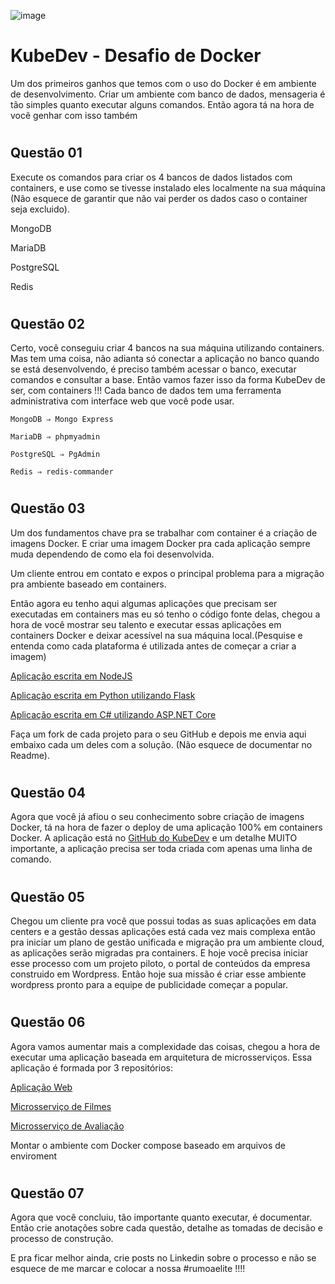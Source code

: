 ![image](.img/kubdev.png)

# KubeDev - Desafio de Docker


Um dos primeiros ganhos que temos com o uso do Docker é em ambiente de
desenvolvimento. Criar um ambiente com banco de dados, mensageria é tão simples
quanto executar alguns comandos. Então agora tá na hora de você genhar com isso
também

#

## Questão 01


Execute os comandos para criar os 4 bancos de dados listados com containers, e use
como se tivesse instalado eles localmente na sua máquina (Não esquece de garantir
que não vai perder os dados caso o container seja excluido).

MongoDB

MariaDB

PostgreSQL

Redis

#

## Questão 02

Certo, você conseguiu criar 4 bancos na sua máquina utilizando containers. Mas tem
uma coisa, não adianta só conectar a aplicação no banco quando se está
desenvolvendo, é preciso também acessar o banco, executar comandos e consultar a
base. Então vamos fazer isso da forma KubeDev de ser, com containers !!! Cada banco
de dados tem uma ferramenta administrativa com interface web que você pode usar.

    MongoDB ⇒ Mongo Express

    MariaDB ⇒ phpmyadmin

    PostgreSQL ⇒ PgAdmin

    Redis ⇒ redis-commander

#

## Questão 03

Um dos fundamentos chave pra se trabalhar com container é a criação de imagens
Docker. E criar uma imagem Docker pra cada aplicação sempre muda dependendo de 
como ela foi desenvolvida. 

Um cliente entrou em contato e expos o principal problema para a migração pra 
ambiente baseado em containers.

Então agora eu tenho aqui algumas aplicações que precisam ser executadas em
containers mas eu só tenho o código fonte delas, chegou a hora de você mostrar seu
talento e executar essas aplicações em containers Docker e deixar acessível na sua
máquina local.(Pesquise e entenda como cada plataforma é utilizada antes de começar
a criar a imagem)

[Aplicação escrita em NodeJS](https://github.com/KubeDev/conversao-temperatura)

[Aplicação escrita em Python utilizando Flask](https://github.com/KubeDev/conversao-distancia)

[Aplicação escrita em C# utilizando ASP.NET Core](https://github.com/KubeDev/conversao-peso)

Faça um fork de cada projeto para o seu GitHub e depois me envia aqui embaixo cada
um deles com a solução. (Não esquece de documentar no Readme).

# 

## Questão 04

Agora que você já afiou o seu conhecimento sobre criação de imagens Docker, tá na
hora de fazer o deploy de uma aplicação 100% em containers Docker. A aplicação está
no [GitHub do KubeDev](https://github.com/KubeDev/rotten-potatoes) e um detalhe MUITO importante, a aplicação precisa ser toda
criada com apenas uma linha de comando.

#

## Questão 05

Chegou um cliente pra você que possui todas as suas aplicações em data centers e a
gestão dessas aplicações está cada vez mais complexa então pra iniciar um plano de
gestão unificada e migração pra um ambiente cloud, as aplicações serão migradas pra
containers. E hoje você precisa iniciar esse processo com um projeto piloto, o portal de
conteúdos da empresa construido em Wordpress. Então hoje sua missão é criar esse
ambiente wordpress pronto para a equipe de publicidade começar a popular.

#

## Questão 06

Agora vamos aumentar mais a complexidade das coisas, chegou a hora de executar
uma aplicação baseada em arquitetura de microsserviços.
Essa aplicação é formada por 3 repositórios:


[Aplicação Web](https://github.com/KubeDev/rotten-potatoes-ms)

[Microsserviço de Filmes](https://github.com/KubeDev/movie)

[Microsserviço de Avaliação](https://github.com/KubeDev/review)

Montar o ambiente com Docker compose baseado em arquivos de enviroment

#

## Questão 07

Agora que você concluiu, tão importante quanto executar, é documentar. Então crie
anotações sobre cada questão, detalhe as tomadas de decisão e processo de
construção.

E pra ficar melhor ainda, crie posts no Linkedin sobre o processo e não se esquece de
me marcar e colocar a nossa #rumoaelite !!!!
